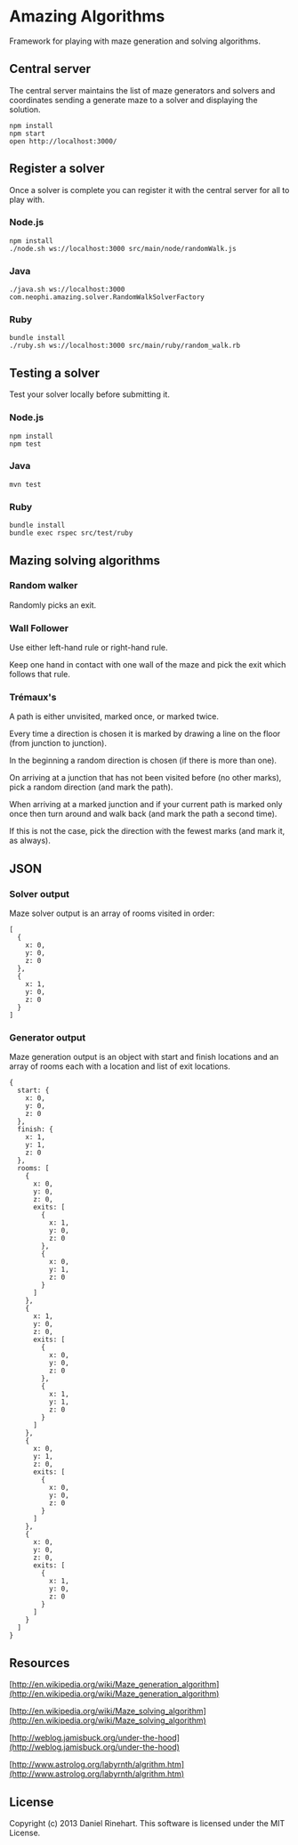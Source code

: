 # Amazing Algorithms

Framework for playing with maze generation and solving algorithms.

## Central server

The central server maintains the list of maze generators and solvers and coordinates sending a generate maze to a solver and displaying the solution.

```
npm install
npm start
open http://localhost:3000/
```

## Register a solver

Once a solver is complete you can register it with the central server for all to play with.

### Node.js

```
npm install
./node.sh ws://localhost:3000 src/main/node/randomWalk.js
```

### Java

```
./java.sh ws://localhost:3000 com.neophi.amazing.solver.RandomWalkSolverFactory
```

### Ruby

```
bundle install
./ruby.sh ws://localhost:3000 src/main/ruby/random_walk.rb
```

## Testing a solver

Test your solver locally before submitting it.

### Node.js

```
npm install
npm test
```

### Java

```
mvn test
```

### Ruby

```
bundle install
bundle exec rspec src/test/ruby
```

## Mazing solving algorithms

### Random walker

Randomly picks an exit.

### Wall Follower

Use either left-hand rule or right-hand rule. 

Keep one hand in contact with one wall of the maze and pick the exit which follows that rule.

### Trémaux's

A path is either unvisited, marked once, or marked twice.

Every time a direction is chosen it is marked by drawing a line on the floor (from junction to junction).

In the beginning a random direction is chosen (if there is more than one).

On arriving at a junction that has not been visited before (no other marks), pick a random direction (and mark the path).

When arriving at a marked junction and if your current path is marked only once then turn around and walk back (and mark the path a second time).

If this is not the case, pick the direction with the fewest marks (and mark it, as always).

## JSON

### Solver output

Maze solver output is an array of rooms visited in order:

```
[
  {
    x: 0,
    y: 0,
    z: 0
  },
  {
    x: 1,
    y: 0,
    z: 0
  }
]
```

### Generator output

Maze generation output is an object with start and finish locations and an array of rooms each with a location and list of exit locations.

```
{
  start: {
    x: 0,
    y: 0,
    z: 0
  },
  finish: {
    x: 1,
    y: 1,
    z: 0
  },
  rooms: [
    {
      x: 0,
      y: 0,
      z: 0,
      exits: [
        {
          x: 1,
          y: 0,
          z: 0
        },
        {
          x: 0,
          y: 1,
          z: 0
        }
      ]
    },
    {
      x: 1,
      y: 0,
      z: 0,
      exits: [
        {
          x: 0,
          y: 0,
          z: 0
        },
        {
          x: 1,
          y: 1,
          z: 0
        }
      ]
    },
    {
      x: 0,
      y: 1,
      z: 0,
      exits: [
        {
          x: 0,
          y: 0,
          z: 0
        }
      ]
    },
    {
      x: 0,
      y: 0,
      z: 0,
      exits: [
        {
          x: 1,
          y: 0,
          z: 0
        }
      ]
    }
  ]
}
```

## Resources

[http://en.wikipedia.org/wiki/Maze_generation_algorithm](http://en.wikipedia.org/wiki/Maze_generation_algorithm)

[http://en.wikipedia.org/wiki/Maze_solving_algorithm](http://en.wikipedia.org/wiki/Maze_solving_algorithm)

[http://weblog.jamisbuck.org/under-the-hood](http://weblog.jamisbuck.org/under-the-hood)

[http://www.astrolog.org/labyrnth/algrithm.htm](http://www.astrolog.org/labyrnth/algrithm.htm)

## License

Copyright (c) 2013 Daniel Rinehart. This software is licensed under the MIT License.
